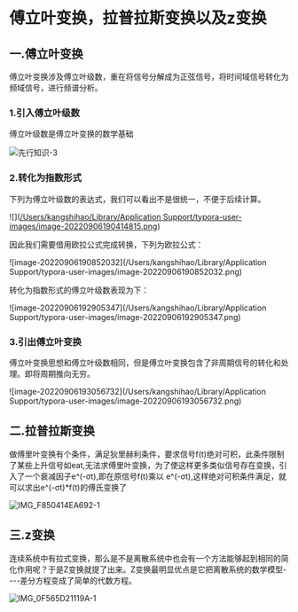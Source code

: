 # 傅立叶变换，拉普拉斯变换以及z变换

## 一.傅立叶变换

傅立叶变换涉及傅立叶级数，重在将信号分解成为正弦信号，将时间域信号转化为频域信号，进行频谱分析。

### 1.引入傅立叶级数

傅立叶级数是傅立叶变换的数学基础

![先行知识-3](/Users/kangshihao/Downloads/先行知识-3.jpg)

### 2.转化为指数形式

下列为傅立叶级数的表达式，我们可以看出不是很统一，不便于后续计算。

![]([/Users/kangshihao/Library/Application Support/typora-user-images/image-20220906190414815.png](https://github.com/MRKANGhub/EE-6203/blob/main/%E5%9B%BE%E7%89%87/IMG_0F565D21119A-1.jpeg))

因此我们需要借用欧拉公式完成转换，下列为欧拉公式：

![image-20220906190852032](/Users/kangshihao/Library/Application Support/typora-user-images/image-20220906190852032.png)



转化为指数形式的傅立叶级数表现为下：

![image-20220906192905347](/Users/kangshihao/Library/Application Support/typora-user-images/image-20220906192905347.png)

### 3.引出傅立叶变换

傅立叶变换思想和傅立叶级数相同，但是傅立叶变换包含了非周期信号的转化和处理。即将周期推向无穷。

![image-20220906193056732](/Users/kangshihao/Library/Application Support/typora-user-images/image-20220906193056732.png)

## 二.拉普拉斯变换

做傅里叶变换有个条件，满足狄里赫利条件，要求信号f(t)绝对可积，此条件限制了某些上升信号如eat,无法求傅里叶变换，为了使这样更多类似信号存在变换，引入了一个衰减因子e^(-σt),即在原信号f(t)乘以 e^(-σt),这样绝对可积条件满足，就可以求出e^(-σt)*f(t)的傅氏变换了

![IMG_F850414EA692-1](/Users/kangshihao/Downloads/IMG_F850414EA692-1.jpeg)

## 三.z变换

连续系统中有拉式变换，那么是不是离散系统中也会有一个方法能够起到相同的简化作用呢？于是Z变换就提了出来。Z变换最明显优点是它把离散系统的数学模型----差分方程变成了简单的代数方程。

![IMG_0F565D21119A-1](/Users/kangshihao/Downloads/IMG_0F565D21119A-1.jpeg)
